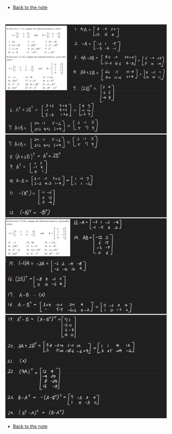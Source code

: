 * [Back to the note](./note.md)

<br>

![](images/ex001.png)
![](images/ex007.png)
![](images/ex013.png)
![](images/ex019.png)





* [Back to the note](./note.md)